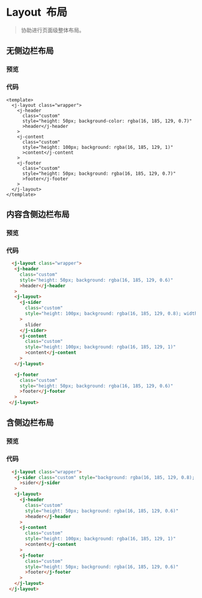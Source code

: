 
<script setup>
    import LayoutDemo1 from '../components/layout-demo-1.vue'
    import LayoutDemo2 from '../components/layout-demo-2.vue'
    import LayoutDemo3 from '../components/layout-demo-3.vue'

</script>

# Layout &nbsp;布局

 >协助进行页面级整体布局。

## 无侧边栏布局

### 预览

 <layout-demo-1 />

### 代码

```vue
<template>
  <j-layout class="wrapper">
    <j-header
      class="custom"
      style="height: 50px; background-color: rgba(16, 185, 129, 0.7)"
      >header</j-header
    >
    <j-content
      class="custom"
      style="height: 100px; background: rgba(16, 185, 129, 1)"
      >content</j-content
    >
    <j-footer
      class="custom"
      style="height: 50px; background: rgba(16, 185, 129, 0.7)"
      >footer</j-footer
    >
  </j-layout>
</template>
```

## 内容含侧边栏布局

### 预览

 <layout-demo-2 />

### 代码

 ```html
   <j-layout class="wrapper">
    <j-header
      class="custom"
      style="height: 50px; background: rgba(16, 185, 129, 0.6)"
      >header</j-header
    >
    <j-layout>
      <j-sider
        class="custom"
        style="height: 100px; background: rgba(16, 185, 129, 0.8); width: 200px"
      >
        slider
      </j-sider>
      <j-content
        class="custom"
        style="height: 100px; background: rgba(16, 185, 129, 1)"
        >content</j-content
      >
    </j-layout>

    <j-footer
      class="custom"
      style="height: 50px; background: rgba(16, 185, 129, 0.6)"
      >footer</j-footer
    >
  </j-layout>
 ```

## 含侧边栏布局

### 预览

 <layout-demo-3 />

### 代码

 ```html
   <j-layout class="wrapper">
    <j-sider class="custom" style="background: rgba(16, 185, 129, 0.8); width: 200px"
      >sider</j-sider
    >
    <j-layout>
      <j-header
        class="custom"
        style="height: 50px; background: rgba(16, 185, 129, 0.6)"
        >header</j-header
      >
      <j-content
        class="custom"
        style="height: 100px; background: rgba(16, 185, 129, 1)"
        >content</j-content
      >
      <j-footer
        class="custom"
        style="height: 50px; background: rgba(16, 185, 129, 0.6)"
        >footer</j-footer
      >
    </j-layout>
  </j-layout>
 ```
